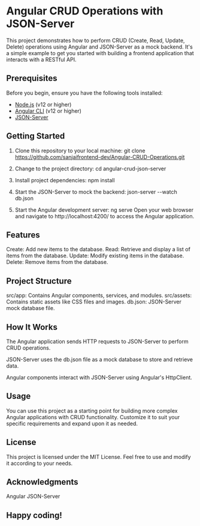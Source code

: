 # Angular CRUD Operations with JSON-Server

This project demonstrates how to perform CRUD (Create, Read, Update, Delete) operations using Angular and JSON-Server as a mock backend. It's a simple example to get you started with building a frontend application that interacts with a RESTful API.

## Prerequisites

Before you begin, ensure you have the following tools installed:

- [Node.js](https://nodejs.org/) (v12 or higher)
- [Angular CLI](https://cli.angular.io/) (v12 or higher)
- [JSON-Server](https://github.com/typicode/json-server)

## Getting Started

1. Clone this repository to your local machine:
   git clone https://github.com/sanjaifrontend-dev/Angular-CRUD-Operations.git

2. Change to the project directory:
cd angular-crud-json-server

3. Install project dependencies:
npm install

4. Start the JSON-Server to mock the backend:
json-server --watch db.json

5. Start the Angular development server:
ng serve
Open your web browser and navigate to http://localhost:4200/ to access the Angular application.

## Features
Create: Add new items to the database.
Read: Retrieve and display a list of items from the database.
Update: Modify existing items in the database.
Delete: Remove items from the database.

## Project Structure
src/app: Contains Angular components, services, and modules.
src/assets: Contains static assets like CSS files and images.
db.json: JSON-Server mock database file.

## How It Works
The Angular application sends HTTP requests to JSON-Server to perform CRUD operations.

JSON-Server uses the db.json file as a mock database to store and retrieve data.

Angular components interact with JSON-Server using Angular's HttpClient.

## Usage
You can use this project as a starting point for building more complex Angular applications with CRUD functionality. Customize it to suit your specific requirements and expand upon it as needed.

## License
This project is licensed under the MIT License. Feel free to use and modify it according to your needs.

## Acknowledgments
Angular
JSON-Server

## Happy coding!
